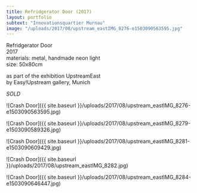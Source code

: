 ```yaml
---
title: Refridgerator Door (2017)
layout: portfolio
subtext: "Innovationsquartier Murnau"
image: "/uploads/2017/08/upstream_eastIMG_8276-e1503090563595.jpg"
---
```

Refridgerator Door  
2017  
materials: metal, handmade neon light  
size: 50x80cm

as part of the exhibition UpstreamEast  
by Easy!Upstream gallery, Munich

_SOLD_

![Crash Door]({{ site.baseurl }}/uploads/2017/08/upstream_eastIMG_8276-e1503090563595.jpg)

![Crash Door]({{ site.baseurl }}/uploads/2017/08/upstream_eastIMG_8279-e1503090589326.jpg)

![Crash Door]({{ site.baseurl }}/uploads/2017/08/upstream_eastIMG_8281-e1503090609429.jpg)

![Crash Door]({{ site.baseurl }}/uploads/2017/08/upstream_eastIMG_8282.jpg)

![Crash Door]({{ site.baseurl }}/uploads/2017/08/upstream_eastIMG_8284-e1503090646447.jpg)